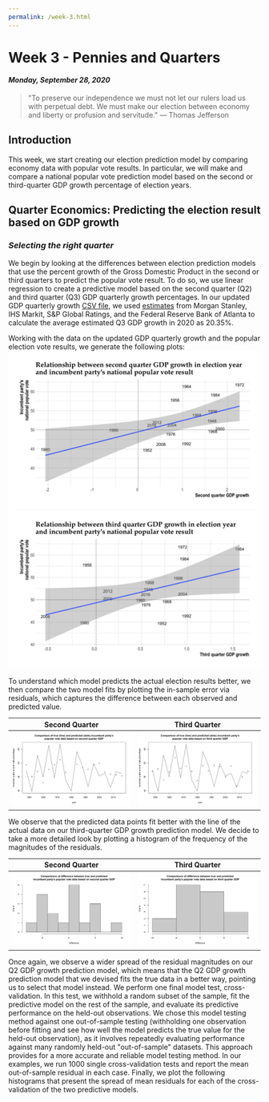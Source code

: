 ```yaml
---
permalink: /week-3.html
---
```


# **Week 3 - Pennies and Quarters**
#### ***Monday, September 28, 2020***

> "To preserve our independence we must not let our rulers load us with perpetual debt. We must make our election between economy and liberty or profusion and servitude."
― Thomas Jefferson

## **Introduction**
This week, we start creating our election prediction model by comparing economy data with popular vote results. In particular, we will make and compare a national popular vote prediction model based on the second or third-quarter GDP growth percentage of election years.

## **Quarter Economics: Predicting the election result based on GDP growth**
### _Selecting the right quarter_
We begin by looking at the differences between election prediction models that use the percent growth of the Gross Domestic Product in the second or third quarters to predict the popular vote result. To do so, we use linear regression to create a predictive model based on the second quarter (Q2) and third quarter (Q3) GDP quarterly growth percentages. In our updated GDP quarterly growth [CSV file](/updated_econ.csv), we used [estimates](https://fortune.com/2020/08/06/us-gdp-growth-record-rebound-q3-2020-election/) from Morgan Stanley, IHS Markit, S&P Global Ratings, and the Federal Reserve Bank of Atlanta to calculate the average estimated Q3 GDP growth in 2020 as 20.35%.

Working with the data on the updated GDP quarterly growth and the popular election vote results, we generate the following plots:
![Q2_plot](/Q2.png)
![Q3_plot](/Q3.png)

To understand which model predicts the actual election results better, we then compare the two model fits by plotting the in-sample error via residuals, which captures the difference between each observed and predicted value.

Second Quarter             |  Third Quarter
:-------------------------:|:-------------------------:
![Q2_compare](/Q2-compare.png)  |  ![Q3_compare](/Q3-compare.png)

We observe that the predicted data points fit better with the line of the actual data on our third-quarter GDP growth prediction model. We decide to take a more detailed look by plotting a histogram of the frequency of the magnitudes of the residuals. 

Second Quarter             |  Third Quarter
:-------------------------:|:-------------------------:
![Q2_histogram](/Q2-hist.png)  |  ![Q3_histogram](/Q3-hist.png)

Once again, we observe a wider spread of the residual magnitudes on our Q2 GDP growth prediction model, which means that the Q2 GDP growth prediction model that we devised fits the true data in a better way, pointing us to select that model instead. We perform one final model test, cross-validation. In this test, we withhold a random subset of the sample, fit the predictive model on the rest of the sample, and evaluate its predictive performance on the held-out observations. We chose this model testing method against one out-of-sample testing (withholding one observation before fitting and see how well the model predicts the true value for the held-out observation), as it involves repeatedly evaluating performance against many randomly held-out "out-of-sample" datasets. This approach provides for a more accurate and reliable model testing method. In our examples, we run 1000 single cross-validation tests and report the mean out-of-sample residual in each case. Finally, we plot the following histograms that present the spread of mean residuals for each of the cross-validation of the two predictive models.
